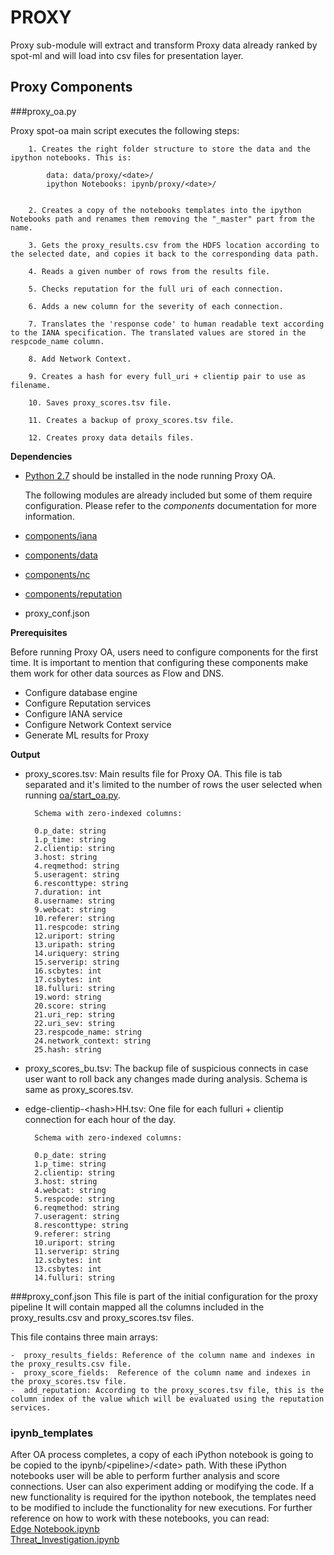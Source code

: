# PROXY

Proxy sub-module will extract and transform Proxy data already ranked by spot-ml and will load into csv files for presentation layer.

## Proxy Components

###proxy_oa.py

Proxy spot-oa main script executes the following steps:

		1. Creates the right folder structure to store the data and the ipython notebooks. This is: 
		
			data: data/proxy/<date>/
			ipython Notebooks: ipynb/proxy/<date>/
		
		
		2. Creates a copy of the notebooks templates into the ipython Notebooks path and renames them removing the "_master" part from the name.
		
		3. Gets the proxy_results.csv from the HDFS location according to the selected date, and copies it back to the corresponding data path.
		 
		4. Reads a given number of rows from the results file.
		 
		5. Checks reputation for the full uri of each connection.
		 
		6. Adds a new column for the severity of each connection.
		 
		7. Translates the 'response code' to human readable text according to the IANA specification. The translated values are stored in the respcode_name column.
		 
		8. Add Network Context.
		
		9. Creates a hash for every full_uri + clientip pair to use as filename.  
		 
		10. Saves proxy_scores.tsv file.
		 
		11. Creates a backup of proxy_scores.tsv file.
		
		12. Creates proxy data details files. 


**Dependencies**

- [Python 2.7](https://www.python.org/download/releases/2.7/) should be installed in the node running Proxy OA. 

	The following modules are already included but some of them require configuration. Please refer to the _components_ documentation for more information. 
- [components/iana](https://github.com/Open-Network-Insight/oni-oa/blob/1.1/oa/components#IANA-iana)
- [components/data](https://github.com/Open-Network-Insight/oni-oa/blob/1.1/oa/components#data)
- [components/nc](https://github.com/Open-Network-Insight/oni-oa/blob/1.1/oa/components#network-context-nc)
- [components/reputation](https://github.com/Open-Network-Insight/oni-oa/blob/1.1/oa/components/reputation)
- proxy_conf.json

**Prerequisites**

Before running Proxy OA, users need to configure components for the first time. It is important to mention that configuring these components make them work for other data sources as Flow and DNS.  

- Configure database engine
- Configure Reputation services
- Configure IANA service
- Configure Network Context service
- Generate ML results for Proxy

**Output**

- proxy_scores.tsv: Main results file for Proxy OA. This file is tab separated and it's limited to the number of rows the user selected when running [oa/start_oa.py](https://github.com/Open-Network-Insight/oni-oa/blob/1.1/oa/INSTALL.md#usage).

		Schema with zero-indexed columns: 

		0.p_date: string 
		1.p_time: string 
		2.clientip: string 
		3.host: string 
		4.reqmethod: string
		5.useragent: string
		6.resconttype: string
		7.duration: int
		8.username: string 
		9.webcat: string 
		10.referer: string 
		11.respcode: string 
		12.uriport: string 
		13.uripath: string
		14.uriquery: string 
		15.serverip: string
		16.scbytes: int
		17.csbytes: int
		18.fulluri: string
		19.word: string
		20.score: string 
		21.uri_rep: string
		22.uri_sev: string 
		23.respcode_name: string 
		24.network_context: string
		25.hash: string


- proxy_scores_bu.tsv: The backup file of suspicious connects in case user want to roll back any changes made during analysis. Schema is same as proxy_scores.tsv.
     

- edge-clientip-\<hash>HH.tsv: One file for each fulluri + clientip connection for each hour of the day.

		Schema with zero-indexed columns:

		0.p_date: string
		1.p_time: string
		2.clientip: string
		3.host: string
		4.webcat: string
		5.respcode: string
		6.reqmethod: string
		7.useragent: string
		8.resconttype: string
		9.referer: string
		10.uriport: string
		11.serverip: string
		12.scbytes: int
		13.csbytes: int
		14.fulluri: string

###proxy_conf.json
This file is part of the initial configuration for the proxy pipeline It will contain mapped all the columns included in the proxy_results.csv and proxy_scores.tsv files.

This file contains three main arrays:

	-  proxy_results_fields: Reference of the column name and indexes in the proxy_results.csv file.	 
	-  proxy_score_fields:  Reference of the column name and indexes in the proxy_scores.tsv file.	
	-  add_reputation: According to the proxy_scores.tsv file, this is the column index of the value which will be evaluated using the reputation services.


### ipynb_templates
After OA process completes, a copy of each iPython notebook is going to be copied to the ipynb/\<pipeline>/\<date> path. 
With these iPython notebooks user will be able to perform further analysis and score connections. User can also
experiment adding or modifying the code. 
If a new functionality is required for the ipython notebook, the templates need to be modified to include the functionality for new executions.
For further reference on how to work with these notebooks, you can read:  
[Edge Notebook.ipynb](https://github.com/Open-Network-Insight/oni-oa/blob/1.1/oa/proxy/ipynb_templates/EdgeNotebook.md)  
[Threat_Investigation.ipynb](https://github.com/Open-Network-Insight/oni-oa/blob/1.1/oa/proxy/ipynb_templates/ThreatInvestigation.md)
